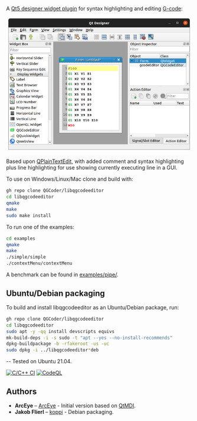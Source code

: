 A [Qt5 designer widget plugin](https://doc.qt.io/qt-5/designer-creating-custom-widgets.html) for syntax highlighting and editing [G-code](https://en.wikipedia.org/wiki/G-code):

<img src="https://raw.githubusercontent.com/QGCoder/libqgcodeeditor/master/doc/libqgcodeeditor-designer-widget.png"/>

Based upon [QPlainTextEdit](https://doc.qt.io/qt-5/qplaintextedit.html), with added comment and syntax highlighting plus line highlighting for use showing currently executing line in a GUI.

To use on Windows/Linux/Mac clone and build with:
```bash
gh repo clone QGCoder/libqgcodeeditor
cd libqgcodeeditor
qmake
make
sudo make install
```

To run one of the examples:
```bash
cd examples
qmake
make
./simple/simple
./contextMenu/contextMenu
```

A benchmark can be found in [examples/pipe/](examples/pipe).

## Ubuntu/Debian packaging

To build and install libqgcodeeditor as an Ubuntu/Debian package, run:
```bash
gh repo clone QGCoder/libqgcodeeditor
cd libqgcodeeditor
sudo apt -y -qq install devscripts equivs
mk-build-deps -i -s sudo -t "apt --yes --no-install-recommends"
dpkg-buildpackage -b -rfakeroot -us -uc
sudo dpkg -i ../libqgcodeeditor*deb
```

-- Tested on Ubuntu 21.04.

[![C/C++ CI](https://github.com/QGCoder/libqgcodeeditor/actions/workflows/c-cpp.yml/badge.svg)](https://github.com/QGCoder/libqgcodeeditor/actions/workflows/c-cpp.yml) [![CodeQL](https://github.com/QGCoder/libqgcodeeditor/actions/workflows/codeql-analysis.yml/badge.svg)](https://github.com/QGCoder/libqgcodeeditor/actions/workflows/codeql-analysis.yml)

## Authors

* **ArcEye** – [ArcEye](https://github.com/ArcEye) - Initial version based on [QtMDI](https://github.com/unseenlaser/qtMDI).
* **Jakob Flierl** – [koppi](https://github.com/koppi) - Debian packaging.

